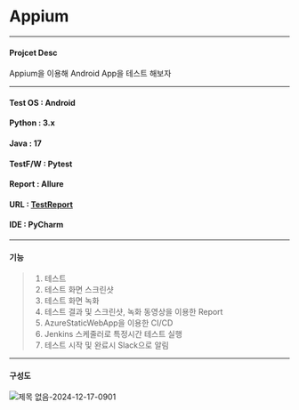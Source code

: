 # Appium

<hr/>

#### Projcet Desc
Appium을 이용해 Android App을 테스트 해보자

<hr/>

#### Test OS : Android
#### Python  : 3.x
#### Java    : 17
#### TestF/W : Pytest
#### Report  : Allure
#### URL     : [TestReport](https://icy-smoke-08e20f11e.4.azurestaticapps.net/#)
#### IDE     : PyCharm

<hr/>

#### 기능
> 1. 테스트
> 2. 테스트 화면 스크린샷
> 3. 테스트 화면 녹화
> 4. 테스트 결과 및 스크린샷, 녹화 동영상을 이용한 Report
> 5. AzureStaticWebApp을 이용한 CI/CD
> 6. Jenkins 스케줄러로 특정시간 테스트 실행
> 7. 테스트 시작 및 완료시 Slack으로 알림

<hr/>

#### 구성도
![제목 없음-2024-12-17-0901](https://github.com/user-attachments/assets/8042d6ec-3abe-467d-8316-c3559775394b)
